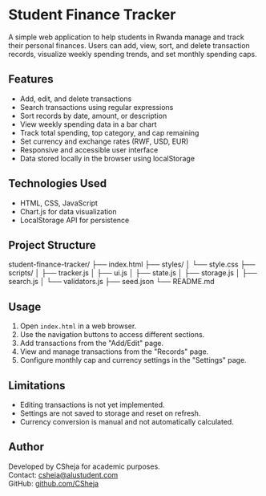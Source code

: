 # Student Finance Tracker

A simple web application to help students in Rwanda manage and track their personal finances. Users can add, view, sort, and delete transaction records, visualize weekly spending trends, and set monthly spending caps.

## Features

- Add, edit, and delete transactions
- Search transactions using regular expressions
- Sort records by date, amount, or description
- View weekly spending data in a bar chart
- Track total spending, top category, and cap remaining
- Set currency and exchange rates (RWF, USD, EUR)
- Responsive and accessible user interface
- Data stored locally in the browser using localStorage

## Technologies Used

- HTML, CSS, JavaScript
- Chart.js for data visualization
- LocalStorage API for persistence

## Project Structure

student-finance-tracker/
├── index.html
├── styles/
│ └── style.css
├── scripts/
│ ├── tracker.js
│ ├── ui.js
│ ├── state.js
│ ├── storage.js
│ ├── search.js
│ └── validators.js
├── seed.json
└── README.md

## Usage

1. Open `index.html` in a web browser.
2. Use the navigation buttons to access different sections.
3. Add transactions from the "Add/Edit" page.
4. View and manage transactions from the "Records" page.
5. Configure monthly cap and currency settings in the "Settings" page.

## Limitations

- Editing transactions is not yet implemented.
- Settings are not saved to storage and reset on refresh.
- Currency conversion is manual and not automatically calculated.

## Author

Developed by CSheja for academic purposes.  
Contact: [csheja@alustudent.com](mailto:csheja@alustudent.com)  
GitHub: [github.com/CSheja](https://github.com/CSheja)
